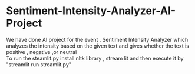 # Sentiment-Intensity-Analyzer-AI-Project
We have done AI project for the event . Sentiment Intensity Analyzer which analyzes the intensity based on the given text and gives whether the text is positive , negative ,or neutral  
To run the steamlit.py install nltk library , stream lit and then execute it by "streamlit run streamlit.py"
